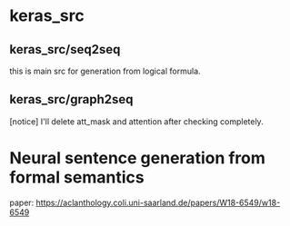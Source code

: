 # keras_src
## keras_src/seq2seq
this is main src for generation from logical formula.
## keras_src/graph2seq

[notice]
I'll delete att_mask and attention after checking completely.


# Neural sentence generation from formal semantics
paper: https://aclanthology.coli.uni-saarland.de/papers/W18-6549/w18-6549
